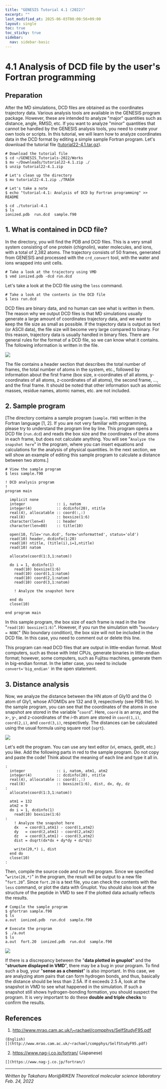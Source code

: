 ```yaml
---
title: "GENESIS Tutorial 4.1 (2022)"
excerpt: ""
last_modified_at: 2025-06-03T00:00:56+09:00
layout: single
toc: true
toc_sticky: true
sidebar:
  nav: sidebar-basic
---
```


# 4.1 Analysis of DCD file by the user's Fortran programming 

##  Preparation 

After the MD simulations, DCD files are obtained as the coordinates
trajectory data. Various analysis tools are available in the GENESIS
program package. However, these are intended to analyze "major"
quantities such as distance, angle, RMSD, etc. If you want to analyze
"minor" quantities that cannot be handled by the GENESIS analysis tools,
you need to create your own tools or scripts. In this tutorial, we will
learn how to analyze coordinates data in the DCD format by editing a
simple sample Fortran program. Let's download the tutorial file
([tutorial22-4.1.tar.gz](/assets/tutorial_files/2022_02_tutorial22-4.1.tar.gz)).


```
# Download the tutorial file
$ cd ~/GENESIS_Tutorials-2022/Works
$ mv ~/Downloads/tutorial22-4.1.zip ./
$ unzip tutorial22-4.1.zip

# Let's clean up the directory
$ mv tutorial22-4.1.zip ./TRASH

# Let's take a note
$ echo "tutorial-4.1: Analysis of DCD by Fortran programming" >> README

$ cd ./tutorial-4.1
$ ls
ionized.pdb  run.dcd  sample.f90

```

##  1. What is contained in DCD file?

In the directory, you will find the PDB and DCD files. This is a very
small system consisting of one protein (chignolin), water molecules, and
ions, with a total of 2,382 atoms. The trajectory consists of 50 frames,
generated from GENESIS and processed with the `crd_convert` tool, with
the water and ions wrapped into unit cells.


```
# Take a look at the trajectory using VMD
$ vmd ionized.pdb -dcd run.dcd

```

Let's take a look at the DCD file using the `less` command.


```
# Take a look at the contents in the DCD file
$ less run.dcd

```

DCD files are binary data, and no human can see what is written in them.
The reason why we output DCD files is that MD simulations usually
generate a large amount of coordinates trajectory data, and we want to
keep the file size as small as possible. If the trajectory data is
output as text (or ASCII data), the file size will become very large
compared to binary. For this reason, trajectory data is usually handled
in binary files. There are general rules for the format of a DCD file,
so we can know what it contains. The following information is written in
the file.

![](/assets/images/2019_07_dcd_info.jpg)

The file contains a header section that describes the total number of
frames, the total number of atoms in the system, etc., followed by
information about the first frame (box size, x-coordinates of all atoms, y-coordinates of all atoms, z-coordinates of all atoms), the second
frame, ..., and the final frame. It should be noted that other
information such as atomic masses, residue names, atomic names, etc. are
not included.

##  2. Sample program

[The directory contains a sample program (`sample.f90`) written in the Fortran language \[1, 2\]. If you are not very familiar with programming, please try to understand the program line by line. This program opens a DCD file (`run.dcd`) and reads the box size and the coordinates of the atoms in each frame, but does not calculate anything. You will see "`Analyze the snapshot here`" in the program, where you can insert equations and calculations for the analysis of physical quantities. In the next section, we will show an example of editing this sample program to calculate a distance between two atoms.]


```
# View the sample program
$ less sample.f90

! DCD analysis program
!
program main

  implicit none
  integer              :: i, natom
  integer(4)           :: dcdinfo(20), ntitle
  real(4), allocatable :: coord(:,:)
  real(8)              :: boxsize(1:6)
  character(len=4)     :: header
  character(len=80)    :: title(10)

  open(10, file='run.dcd', form='unformatted', status='old')
  read(10) header, dcdinfo(1:20)
  read(10) ntitle, (title(i),i=1,ntitle)
  read(10) natom

  allocate(coord(1:3,1:natom))

  do i = 1, dcdinfo(1)
    read(10) boxsize(1:6)
    read(10) coord(1,1:natom)
    read(10) coord(2,1:natom)
    read(10) coord(3,1:natom)

    ! Analyze the snapshot here

  end do
  close(10)

end program main

```

 In this sample program, the box size of each
frame is read in the line "`read(10) boxsize(1:6)`". However, if you run
the simulation with "`boundary = NOBC`" (No boundary condition), the box
size will not be included in the DCD file. In this case, you need to
comment out or delete this line.

 This program can read DCD files that are
output in little-endian format. Most computers, such as those with Intel
CPUs, generate binaries in little-endian format; however, some
computers, such as Fujitsu machines, generate them in big-endian format.
In the latter case, you need to include `convert='big_endian'` in the
open statement.

##  3. Distance analysis 

Now, we analyze the distance between the HN atom of Gly10 and the O atom
of Gly1, whose ATOMIDs are 132 and 9, respectively (see PDB file). In
the sample program, you can see that the coordinates of the atoms in one
snapshot are stored in the variable "`coord`". Here, `coord` is an
array, and the x-, y-, and z-coordinates of the *i*-th atom are stored
in `coord(1,i)`, `coord(2,i)`, and `coord(3,i)`, respectively. The
distances can be calculated using the usual formula using square root
(`sqrt`).

![](/assets/images/2019_07_dist_calc.jpg)

Let's edit the program. You can use any text editor (vi, emacs, gedit, etc.) you like. Add the following parts in red to the sample program. Do
not copy and paste the code! Think about the meaning of each line and
type it all in.


```
:
  integer              :: i, natom, atm1, atm2
  integer(4)           :: dcdinfo(20), ntitle
  real(4), allocatable :: coord(:,:)
  real(8)              :: boxsize(1:6), dist, dx, dy, dz
:
  allocate(coord(1:3,1:natom))

  atm1 = 132
  atm2 = 9
  do i = 1, dcdinfo(1)
    read(10) boxsize(1:6)
:
    ! Analyze the snapshot here
    dx   = coord(1,atm1) - coord(1,atm2)
    dy   = coord(2,atm1) - coord(2,atm2)
    dz   = coord(3,atm1) - coord(3,atm2)
    dist = dsqrt(dx*dx + dy*dy + dz*dz)

    write(20,*) i, dist
  end do
  close(10)
:

```

Then, compile the source code and run the program. Since we specified
"`write(20,*)`" in the program, the result will be output to a new file
"`fort.20`". Since `fort.20` is a text file, you can check the contents
with the `less` command, or plot the data with Gnuplot. You should also
look at the structure of the peptide in VMD to see if the plotted data
actually reflects the results.


```
# Compile the sample program 
$ gfortran sample.f90
$ ls
a.out  ionized.pdb  run.dcd  sample.f90

# Execute the program 
$ ./a.out
$ ls
a.out  fort.20  ionized.pdb  run.dcd  sample.f90

```

![](/assets/images/2019_08_sample.jpg)

 If there is a discrepancy between the
"**data plotted in gnuplot**" and the "**structure displayed in VMD**",
there may be a bug in your program. To find such a bug, your "**sense as
a chemist**" is also important. In this case, we are analyzing atom
pairs that can form hydrogen bonds, and thus, basically the distance
should be less than 2.5Å. If it exceeds 2.5 Å, look at the snapshot in
VMD to see what happened in the simulation. If such a snapshot still
shows hydrogen-bonding formation, you should suspect the program. It is
very important to do these **double and triple checks** to confirm the
results.

##  References

1.  http://www.mrao.cam.ac.uk/\~rachael/compphys/SelfStudyF95.pdf

```
(English)
[](http://www.mrao.cam.ac.uk/~rachael/compphys/SelfStudyF95.pdf)
```

2.  https://www.nag-j.co.jp/fortran/ (Japanese)

```
[](https://www.nag-j.co.jp/fortran/)

```

------------------------------------------------------------------------

*Written by Takaharu Mori@RIKEN Theoretical molecular science
laboratory*\
*Feb. 24, 2022*


